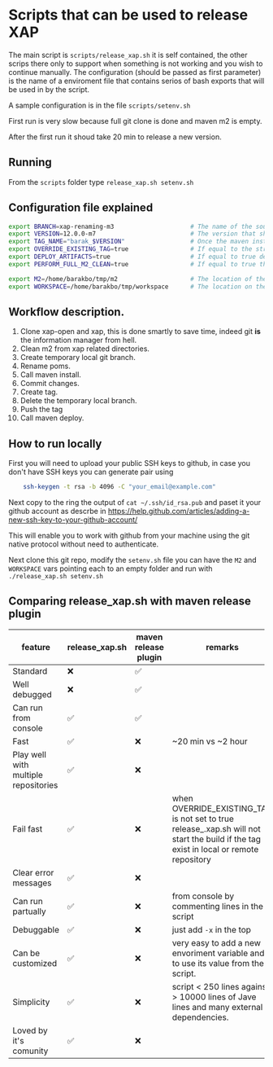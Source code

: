 # Scripts that can be used to release XAP

The main script is `scripts/release_xap.sh` it is self contained, the other scrips there only to support when something is not working and you wish to continue manually.
The configuration (should be passed as first parameter) is the name of a enviroment file that contains serios of bash exports that will be used in by the script. 

A sample configuration is in the file `scripts/setenv.sh`

First run is very slow because full git clone is done and maven m2 is empty.

After the first run it shoud take 20 min to release a new version.

## Running

From the `scripts` folder type `release_xap.sh setenv.sh`

## Configuration file explained

```bash
export BRANCH=xap-renaming-m3                     # The name of the source branch (where should we start from)
export VERSION=12.0.0-m7                          # The version that should be in the release poms.
export TAG_NAME="barak_$VERSION"                  # Once the maven install pass a tag is created and pushed for this source, this is the name of the tag.
export OVERRIDE_EXISTING_TAG=true                 # If equal to the string true, $TAG_NAME will be modified if already exists.
export DEPLOY_ARTIFACTS=true                      # If equal to true deply maven artifacts to s3 (provided that the setting in .m2 is configured)
export PERFORM_FULL_M2_CLEAN=true                 # If equal to true the directory $M2/repository will be deleted, otherwise only the xap part will be deleted,

export M2=/home/barakbo/tmp/m2                    # The location of the m2 maven, the script will delete some of the folder in this location it is best to use a dedicated folder for this script.
export WORKSPACE=/home/barakbo/tmp/workspace      # The location on the disk that the script will checkout the sources.

```

## Workflow description.

1. Clone xap-open and xap, this is done smartly to save time, indeed git **is** the information manager from hell.
2. Clean m2 from xap related directories.
3. Create temporary local git branch.
4. Rename poms.
5. Call maven install.
6. Commit changes.
7. Create tag.
8. Delete the temporary local branch.
9. Push the tag
10. Call maven deploy.

## How to run locally

First you will need to upload your public SSH keys to github, in case you don't have SSH keys you can generate pair using

```bash
	ssh-keygen -t rsa -b 4096 -C "your_email@example.com"
```

Next copy to the ring the output of `cat ~/.ssh/id_rsa.pub` and paset it your github account as descrbe in
https://help.github.com/articles/adding-a-new-ssh-key-to-your-github-account/

This will enable you to work with github from your machine using the git native protocol without need to authenticate.

Next clone this git repo, modify the `setenv.sh` file you can have the `M2` and `WORKSPACE` vars pointing each to an empty folder
and run with `./release_xap.sh setenv.sh`


## Comparing release_xap.sh with maven release plugin

feature | release_xap.sh | maven release plugin | remarks
--- | --- | --- | ---
Standard | :x: | :white_check_mark: |
Well debugged | :x: | :white_check_mark: |
Can run from console | :white_check_mark: | :white_check_mark: |
Fast | :white_check_mark: | :x: | ~20 min vs ~2 hour
Play well with multiple repositories | :white_check_mark: | :x: |
Fail fast | :white_check_mark: | :x: | when OVERRIDE_EXISTING_TAG is not set to true release_.xap.sh will not start the build if the tag exist in local or remote repository
Clear error messages | :white_check_mark: | :x: | 
Can run partually | :white_check_mark: | :x: | from console by commenting lines in the script
Debuggable | :white_check_mark: | :x: | just add `-x` in the top
Can be customized | :white_check_mark: | :x: | very easy to add a new envoriment variable and to use its value from the script.
Simplicity | :white_check_mark: | :x: | script  < 250 lines against > 10000 lines of Jave lines and many external dependencies.
Loved by it's comunity | :white_check_mark: | :x:  | 



